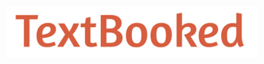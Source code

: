 ![TextBooked](https://raw.githubusercontent.com/jordan-woods/textbooked/master/textbooked/Assets.xcassets/logo.imageset/Screen%20Shot%202018-03-24%20at%2010.39.53%20PM.png)

